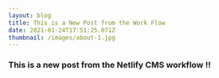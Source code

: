 ```yaml
---
layout: blog
title: This is a New Post from the Work Flow
date: 2021-01-24T17:51:25.071Z
thumbnail: /images/about-1.jpg
---
```

### This is a new post from the Netlify CMS workflow !!